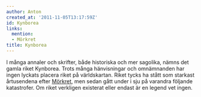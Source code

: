 ```yaml
---
author: Anton
created_at: '2011-11-05T13:17:59Z'
id: Kynborea
links:
  mention:
  - Mörkret
title: Kynborea
---
```


I många annaler och skrifter, både historiska och mer sagolika, nämns det gamla riket Kynborea.
Trots många hänvisningar och omnämnanden har ingen lyckats placera riket på världskartan. Riket
tycks ha stått som starkast årtusendena efter [Mörkret], men sedan gått under i sju på varandra
följande katastrofer. Om riket verkligen existerat eller endast är en legend vet ingen.

  [Mörkret]: Mörkret
